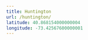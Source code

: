```yaml
---
title: Huntington
url: /huntington/
latitude: 40.868154000000004
longitude: -73.42567600000001
---
```

